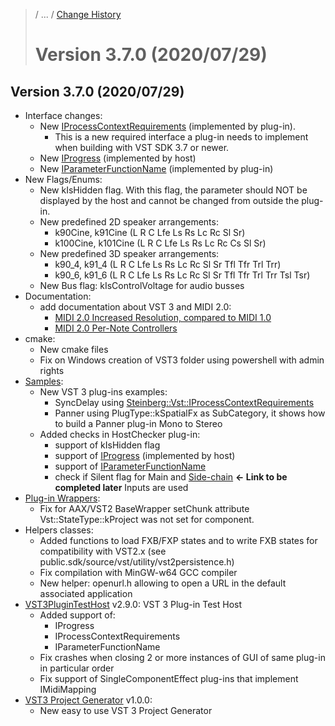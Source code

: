 >/ ... / [Change History](../Index.md)
>
># Version 3.7.0 (2020/07/29)

## Version 3.7.0 (2020/07/29)

- Interface changes:
    - New [IProcessContextRequirements](../Change+History/3.7.0/IProcessContextRequirements.md) (implemented by plug-in).
        - This is a new required interface a plug-in needs to implement when building with VST SDK 3.7 or newer.
    - New [IProgress](../Change+History/3.7.0/IProgress.md) (implemented by host)
    - New [IParameterFunctionName](../Change+History/3.7.0/IParameterFunctionName.md) (implemented by plug-in)
- New Flags/Enums:
    - New kIsHidden flag. With this flag, the parameter should NOT be displayed by the host and cannot be changed from outside the plug-in.
    - New predefined 2D speaker arrangements:
        - k90Cine, k91Cine (L R C Lfe Ls Rs Lc Rc Sl Sr)
        - k100Cine, k101Cine (L R C Lfe Ls Rs Lc Rc Cs Sl Sr)
    - New predefined 3D speaker arrangements:
        - k90_4, k91_4 (L R C Lfe Ls Rs Lc Rc Sl Sr Tfl Tfr Trl Trr)
        - k90_6, k91_6 (L R C Lfe Ls Rs Lc Rc Sl Sr Tfl Tfr Trl Trr Tsl Tsr)
    - New Bus flag: kIsControlVoltage for audio busses
- Documentation:
    - add documentation about VST 3 and MIDI 2.0:
        - [MIDI 2.0 Increased Resolution, compared to MIDI 1.0](../About+MIDI/Index.md)
        - [MIDI 2.0 Per-Note Controllers](../About+MIDI/Index.md)
- cmake:
    - New cmake files
    - Fix on Windows creation of VST3 folder using powershell with admin rights
- [Samples](/pages/What+is+the+VST+3+SDK/Plug-in+Examples.md):
    - New VST 3 plug-ins examples:
        - SyncDelay using [Steinberg::Vst::IProcessContextRequirements](../Change+History/3.7.0/IProcessContextRequirements.md)
        - Panner using PlugType::kSpatialFx as SubCategory, it shows how to build a Panner plug-in Mono to Stereo
    - Added checks in HostChecker plug-in:
        - support of kIsHidden flag
        - support of [IProgress](../Change+History/3.7.0/IProgress.md) (implemented by host)
        - support of [IParameterFunctionName](../Change+History/3.7.0/IParameterFunctionName.md)
        - check if Silent flag for Main and [Side-chain](/pages/FAQ/Index.md) **<- Link to be completed later** Inputs are used
- [Plug-in Wrappers](/pages/What+is+the+VST+3+SDK/Wrappers/Index.md):
    - Fix for AAX/VST2 BaseWrapper setChunk attribute Vst::StateType::kProject was not set for component.
- Helpers classes:
    - Added functions to load FXB/FXP states and to write FXB states for compatibility with VST2.x (see public.sdk/source/vst/utility/vst2persistence.h)
    - Fix compilation with MinGW-w64 GCC compiler
    - New helper: openurl.h allowing to open a URL in the default associated application
- [VST3PluginTestHost](/pages/What+is+the+VST+3+SDK/Plug-in+Test+Host.md) v2.9.0: VST 3 Plug-in Test Host
    - Added support of:
        - IProgress
        - IProcessContextRequirements
        - IParameterFunctionName
    - Fix crashes when closing 2 or more instances of GUI of same plug-in in particular order
    - Fix support of SingleComponentEffect plug-ins that implement IMidiMapping
- [VST3 Project Generator](/pages/What+is+the+VST+3+SDK/Project+Generator.md) v1.0.0:
    - New easy to use VST 3 Project Generator
